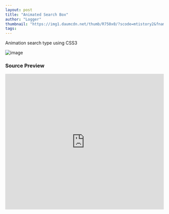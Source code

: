 ```yaml
---
layout: post
title: "Animated Search Box"
author: "Logger"
thumbnail: "https://img1.daumcdn.net/thumb/R750x0/?scode=mtistory2&fname=https%3A%2F%2Ft1.daumcdn.net%2Fcfile%2Ftistory%2F26788E4F58A647E810"
tags: 
---
```



Animation search type using CSS3

![image](https://t1.daumcdn.net/cfile/tistory/26788E4F58A647E810)

### Source Preview

<iframe allowfullscreen="true" allowpaymentrequest="true" allowtransparency="true" class="cp_embed_iframe " frameborder="0" height="431" width="100%" name="cp_embed_1" scrolling="no" src="https://codepen.io/jaehee/embed/JEVwNO?height=431&amp;theme-id=19458&amp;slug-hash=JEVwNO&amp;default-tab=css%2Cresult&amp;user=jaehee&amp;embed-version=2&amp;pen-title=%EC%95%A0%EB%8B%88%EB%A9%94%EC%9D%B4%EC%85%98%20%EA%B2%80%EC%83%89%20%EB%B0%95%EC%8A%A4&amp;name=cp_embed_1" style="width: 100%; overflow:hidden; display:block;" title="애니메이션 검색 박스" loading="lazy" id="cp_embed_JEVwNO"></iframe>